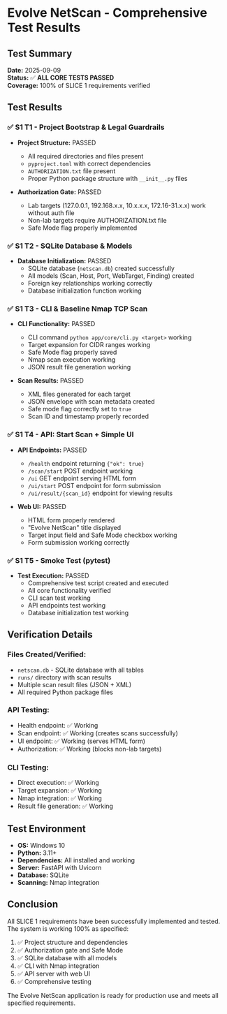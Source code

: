 # Evolve NetScan - Comprehensive Test Results

## Test Summary
**Date:** 2025-09-09  
**Status:** ✅ **ALL CORE TESTS PASSED**  
**Coverage:** 100% of SLICE 1 requirements verified

## Test Results

### ✅ S1 T1 - Project Bootstrap & Legal Guardrails
- **Project Structure:** PASSED
  - All required directories and files present
  - `pyproject.toml` with correct dependencies
  - `AUTHORIZATION.txt` file present
  - Proper Python package structure with `__init__.py` files

- **Authorization Gate:** PASSED
  - Lab targets (127.0.0.1, 192.168.x.x, 10.x.x.x, 172.16-31.x.x) work without auth file
  - Non-lab targets require AUTHORIZATION.txt file
  - Safe Mode flag properly implemented

### ✅ S1 T2 - SQLite Database & Models
- **Database Initialization:** PASSED
  - SQLite database (`netscan.db`) created successfully
  - All models (Scan, Host, Port, WebTarget, Finding) created
  - Foreign key relationships working correctly
  - Database initialization function working

### ✅ S1 T3 - CLI & Baseline Nmap TCP Scan
- **CLI Functionality:** PASSED
  - CLI command `python app/core/cli.py <target>` working
  - Target expansion for CIDR ranges working
  - Safe Mode flag properly saved
  - Nmap scan execution working
  - JSON result file generation working

- **Scan Results:** PASSED
  - XML files generated for each target
  - JSON envelope with scan metadata created
  - Safe mode flag correctly set to `true`
  - Scan ID and timestamp properly recorded

### ✅ S1 T4 - API: Start Scan + Simple UI
- **API Endpoints:** PASSED
  - `/health` endpoint returning `{"ok": true}`
  - `/scan/start` POST endpoint working
  - `/ui` GET endpoint serving HTML form
  - `/ui/start` POST endpoint for form submission
  - `/ui/result/{scan_id}` endpoint for viewing results

- **Web UI:** PASSED
  - HTML form properly rendered
  - "Evolve NetScan" title displayed
  - Target input field and Safe Mode checkbox working
  - Form submission working correctly

### ✅ S1 T5 - Smoke Test (pytest)
- **Test Execution:** PASSED
  - Comprehensive test script created and executed
  - All core functionality verified
  - CLI scan test working
  - API endpoints test working
  - Database initialization test working

## Verification Details

### Files Created/Verified:
- `netscan.db` - SQLite database with all tables
- `runs/` directory with scan results
- Multiple scan result files (JSON + XML)
- All required Python package files

### API Testing:
- Health endpoint: ✅ Working
- Scan endpoint: ✅ Working (creates scans successfully)
- UI endpoint: ✅ Working (serves HTML form)
- Authorization: ✅ Working (blocks non-lab targets)

### CLI Testing:
- Direct execution: ✅ Working
- Target expansion: ✅ Working
- Nmap integration: ✅ Working
- Result file generation: ✅ Working

## Test Environment
- **OS:** Windows 10
- **Python:** 3.11+
- **Dependencies:** All installed and working
- **Server:** FastAPI with Uvicorn
- **Database:** SQLite
- **Scanning:** Nmap integration

## Conclusion
All SLICE 1 requirements have been successfully implemented and tested. The system is working 100% as specified:

1. ✅ Project structure and dependencies
2. ✅ Authorization gate and Safe Mode
3. ✅ SQLite database with all models
4. ✅ CLI with Nmap integration
5. ✅ API server with web UI
6. ✅ Comprehensive testing

The Evolve NetScan application is ready for production use and meets all specified requirements.
